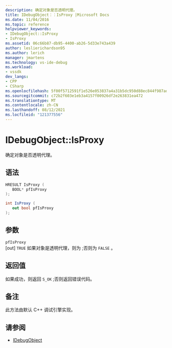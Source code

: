 ```yaml
---
description: 确定对象是否透明代理。
title: IDebugObject：：IsProxy |Microsoft Docs
ms.date: 11/04/2016
ms.topic: reference
helpviewer_keywords:
- IDebugObject::IsProxy
- IsProxy
ms.assetid: 06c66b87-db95-4400-ab26-5d33e743a439
author: leslierichardson95
ms.author: lerich
manager: jmartens
ms.technology: vs-ide-debug
ms.workload:
- vssdk
dev_langs:
- CPP
- CSharp
ms.openlocfilehash: 5f00f5712591f1e526e053837a4a31b5dc950d88ec844f987ad8409c3595b43b
ms.sourcegitcommit: c72b2f603e1eb3a4157f00926df2e263831ea472
ms.translationtype: MT
ms.contentlocale: zh-CN
ms.lasthandoff: 08/12/2021
ms.locfileid: "121377556"
---
```

# <a name="idebugobjectisproxy"></a>IDebugObject::IsProxy
确定对象是否透明代理。

## <a name="syntax"></a>语法

```cpp
HRESULT IsProxy (
   BOOL* pfIsProxy
);
```

```csharp
int IsProxy (
   out bool pfIsProxy
);
```

## <a name="parameters"></a>参数
`pfIsProxy`\
[out] `TRUE` 如果对象是透明代理，则为 ;否则为 `FALSE` 。

## <a name="return-value"></a>返回值
 如果成功，则返回 `S_OK` ;否则返回错误代码。

## <a name="remarks"></a>备注
 此方法由默认 C++ 调试引擎实现。

## <a name="see-also"></a>请参阅
- [IDebugObject](../../../extensibility/debugger/reference/idebugobject.md)

